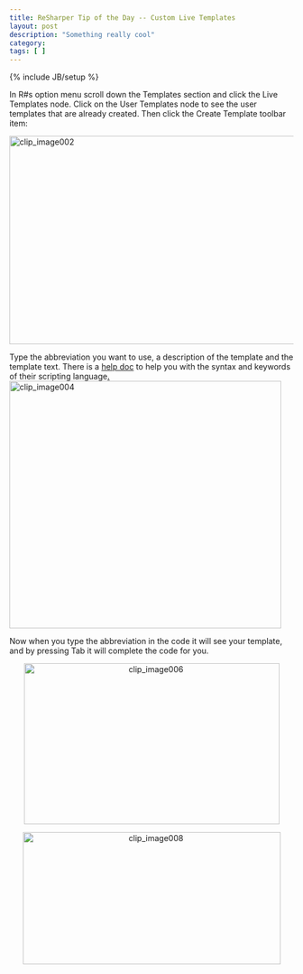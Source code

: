 ```yaml
---
title: ReSharper Tip of the Day -- Custom Live Templates
layout: post
description: "Something really cool"
category:
tags: [ ] 
---
```

{% include JB/setup %}



In R#s option menu scroll down the Templates section and click the Live Templates node. Click on the User Templates node to see the user templates that are already created. Then click the Create Template toolbar item:

<a href="http://geekswithblogs.net/images/geekswithblogs_net/OntologicalReciprocity/WindowsLiveWriter/CustomLiveTemplates_6CA1/clip_image002_2.jpg"><img title="clip_image002" src="http://geekswithblogs.net/images/geekswithblogs_net/OntologicalReciprocity/WindowsLiveWriter/CustomLiveTemplates_6CA1/clip_image002_thumb.jpg" border="0" alt="clip_image002" width="530" height="369" /></a>

Type the abbreviation you want to use, a description of the template and the template text. There is a <a title="ReSharper Live Template Help Doc" href="http://www.jetbrains.com/resharper/documentation/help20/Templates/LiveTemplates/editLive.html">help doc</a> to help you with the syntax and keywords of their scripting language<a href="http://geekswithblogs.net/images/geekswithblogs_net/OntologicalReciprocity/WindowsLiveWriter/CustomLiveTemplates_6CA1/clip_image004_2.jpg"><span style="color: #000000; text-decoration: none;">.</span></a><a href="http://geekswithblogs.net/images/geekswithblogs_net/OntologicalReciprocity/WindowsLiveWriter/CustomLiveTemplates_6CA1/clip_image004_2.jpg"><img title="clip_image004" src="http://geekswithblogs.net/images/geekswithblogs_net/OntologicalReciprocity/WindowsLiveWriter/CustomLiveTemplates_6CA1/clip_image004_thumb.jpg" border="0" alt="clip_image004" width="482" height="438" /></a>

Now when you type the abbreviation in the code it will see your template, and by pressing Tab it will complete the code for you.
<p align="center"><img title="clip_image006" src="http://geekswithblogs.net/images/geekswithblogs_net/OntologicalReciprocity/WindowsLiveWriter/CustomLiveTemplates_6CA1/clip_image006_thumb.jpg" border="0" alt="clip_image006" width="453" height="285" /></p>
<p align="center"><a href="http://geekswithblogs.net/images/geekswithblogs_net/OntologicalReciprocity/WindowsLiveWriter/CustomLiveTemplates_6CA1/clip_image008_2.jpg"><img title="clip_image008" src="http://geekswithblogs.net/images/geekswithblogs_net/OntologicalReciprocity/WindowsLiveWriter/CustomLiveTemplates_6CA1/clip_image008_thumb.jpg" border="0" alt="clip_image008" width="457" height="234" /></a></p>
